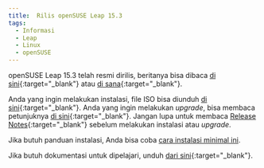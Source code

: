 ```yaml
---
title:  Rilis openSUSE Leap 15.3
tags:
  - Informasi
  - Leap
  - Linux
  - openSUSE
---
```


openSUSE Leap 15.3 telah resmi dirilis, beritanya bisa dibaca [di sini](https://news.opensuse.org/2021/06/02/opensuse-leap-bridges-path-to-enterprise/){:target="_blank"} atau [di sana](https://opensuse.id/2021/06/02/opensuse-leap-15-3-menjembatani-jalan-menuju-enterprise/){:target="_blank"}.

<!--more-->

Anda yang ingin melakukan instalasi, file ISO bisa diunduh [di sini](https://get.opensuse.org/leap/){:target="_blank"}. Anda yang ingin melakukan *upgrade*, bisa membaca petunjuknya [di sini](https://en.opensuse.org/SDB:System_upgrade){:target="_blank"}. Jangan lupa untuk membaca [Release Notes](https://doc.opensuse.org/release-notes/x86_64/openSUSE/Leap/15.3/){:target="_blank"} sebelum melakukan instalasi atau *upgrade*.

Jika butuh panduan instalasi, Anda bisa coba [cara instalasi minimal ini]({{site.baseurl}}/2020/09/07/minimal-custom-install-kde.html).

Jika butuh dokumentasi untuk dipelajari, unduh [dari sini](https://doc.opensuse.org/){:target="_blank"}.
